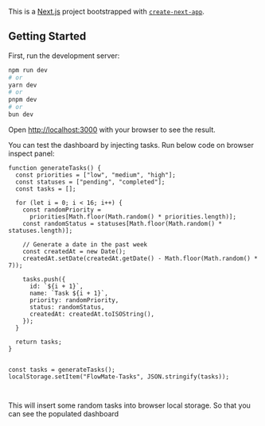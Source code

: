 This is a [Next.js](https://nextjs.org) project bootstrapped with [`create-next-app`](https://nextjs.org/docs/app/api-reference/cli/create-next-app).

## Getting Started

First, run the development server:

```bash
npm run dev
# or
yarn dev
# or
pnpm dev
# or
bun dev
```

Open [http://localhost:3000](http://localhost:3000) with your browser to see the result.

You can test the dashboard by injecting tasks. Run below code on browser inspect panel:

```
function generateTasks() {
  const priorities = ["low", "medium", "high"];
  const statuses = ["pending", "completed"];
  const tasks = [];

  for (let i = 0; i < 16; i++) {
    const randomPriority =
      priorities[Math.floor(Math.random() * priorities.length)];
    const randomStatus = statuses[Math.floor(Math.random() * statuses.length)];

    // Generate a date in the past week
    const createdAt = new Date();
    createdAt.setDate(createdAt.getDate() - Math.floor(Math.random() * 7));

    tasks.push({
      id: `${i + 1}`,
      name: `Task ${i + 1}`,
      priority: randomPriority,
      status: randomStatus,
      createdAt: createdAt.toISOString(),
    });
  }

  return tasks;
}


const tasks = generateTasks();
localStorage.setItem("FlowMate-Tasks", JSON.stringify(tasks));



```

This will insert some random tasks into browser local storage. So that you can see the populated dashboard
